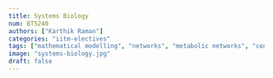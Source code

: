 ```yaml
---
title: Systems Biology
num: BT5240
authors: ["Karthik Raman"]
categories: "iitm-electives"
tags: ["mathematical modelling", "networks", "metabolic networks", "constraint based analysis", "dynamic modelling"]
image: "systems-biology.jpg"
draft: false
---
```

